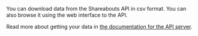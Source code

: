 You can download data from the Shareabouts API in csv format. 
You can also browse it using the web interface to the API.

Read more about getting your data in 
[the documentation for the API server](https://github.com/openplans/shareabouts-api/blob/master/doc/GETTING_YOUR_DATA.md).
